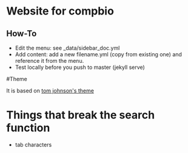 # Website for compbio

## How-To

 - Edit the menu: see _data/sidebar_doc.yml
 - Add content: add a new filename.yml (copy from existing one) and reference it from the menu.
 - Test locally before you push to master (jekyll serve)

#Theme

It is based on [tom johnson's theme](https://github.com/tomjohnson1492/documentation-theme-jekyll)

# Things that break the search function

 - tab characters
